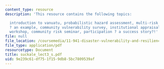 ```yaml
---
content_type: resource
description: 'This resource contains the following topics:

  introduction to vanuatu, probabilistic hazard assessment, multi-risk database, preparedness
  ? an example, community vulnerability survey, institutional appraisal, community
  workshop, community risk seminar, participation ? a success story?!'
file: null
file_location: /coursemedia/11-941-disaster-vulnerability-and-resilience-spring-2005/9e239c61df751f159db85bc7809539af_suckale_lect3_s.pdf
file_type: application/pdf
resourcetype: Document
title: suckale_lect3_s.pdf
uid: 9e239c61-df75-1f15-9db8-5bc7809539af
---
```


